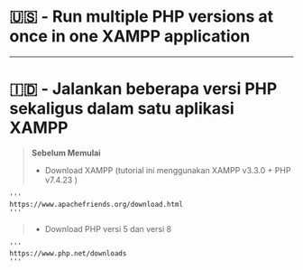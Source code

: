 # 🇺🇸 - Run multiple PHP versions at once in one XAMPP application

---

# 🇮🇩 - Jalankan beberapa versi PHP sekaligus dalam satu aplikasi XAMPP

> **Sebelum Memulai**
>
> - Download XAMPP (tutorial ini menggunakan XAMPP v3.3.0 + PHP v7.4.23 )

    '''
    https://www.apachefriends.org/download.html
    '''

> - Download PHP versi 5 dan versi 8

    '''
    https://www.php.net/downloads
    '''

##
